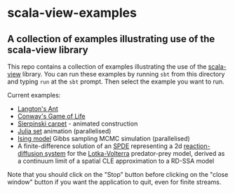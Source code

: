 # scala-view-examples

## A collection of examples illustrating use of the scala-view library

This repo contains a collection of examples illustrating the use of the [scala-view](https://github.com/darrenjw/scala-view) library. You can run these examples by running `sbt` from this directory and typing `run` at the `sbt` prompt. Then select the example you want to run.

Current examples:

* [Langton's Ant](https://en.wikipedia.org/wiki/Langton%27s_ant)
* [Conway's Game of Life](https://en.wikipedia.org/wiki/Conway%27s_Game_of_Life)
* [Sierpinski carpet](https://en.wikipedia.org/wiki/Sierpinski_carpet) - animated construction
* [Julia set](https://en.wikipedia.org/wiki/Julia_set) animation (parallelised)
* [Ising model](https://en.wikipedia.org/wiki/Ising_model) Gibbs sampling MCMC simulation (parallelised)
* A finite-difference solution of an [SPDE](https://en.wikipedia.org/wiki/Stochastic_partial_differential_equation) representing a 2d [reaction-diffusion system](https://en.wikipedia.org/wiki/Reaction%E2%80%93diffusion_system) for the [Lotka-Volterra](https://en.wikipedia.org/wiki/Lotka%E2%80%93Volterra_equations) predator-prey model, derived as a continuum limit of a spatial CLE approximation to a RD-SSA model

Note that you should click on the "Stop" button before clicking on the "close window" button if you want the application to quit, even for finite streams.


